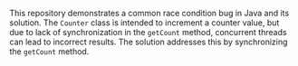 This repository demonstrates a common race condition bug in Java and its solution.  The `Counter` class is intended to increment a counter value, but due to lack of synchronization in the `getCount` method, concurrent threads can lead to incorrect results. The solution addresses this by synchronizing the `getCount` method.